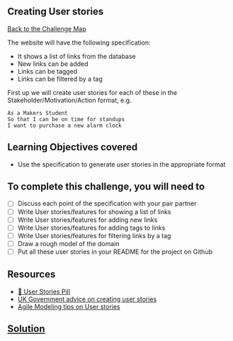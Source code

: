 ## Creating User stories

[Back to the Challenge Map](00_challenge_map.md)

The website will have the following specification:

* It shows a list of links from the database
* New links can be added
* Links can be tagged
* Links can be filtered by a tag

First up we will create user stories for each of these in the Stakeholder/Motivation/Action format, e.g.

```
As a Makers Student
So that I can be on time for standups
I want to purchase a new alarm clock
```

## Learning Objectives covered

* Use the specification to generate user stories in the appropriate format

## To complete this challenge, you will need to

- [ ] Discuss each point of the specification with your pair partner
- [ ] Write User stories/features for showing a list of links
- [ ] Write User stories/features for adding new links
- [ ] Write User stories/features for adding tags to links
- [ ] Write User stories/features for filtering links by a tag
- [ ] Draw a rough model of the domain
- [ ] Put all these user stories in your README for the project on Github

## Resources

* [:pill: User Stories Pill](../pills/user_stories.md)
* [UK Government advice on creating user stories](https://www.gov.uk/service-manual/agile/writing-user-stories.html)
* [Agile Modeling tips on User stories](http://www.agilemodeling.com/artifacts/userStory.htm)

## [Solution](solutions/01.md)
